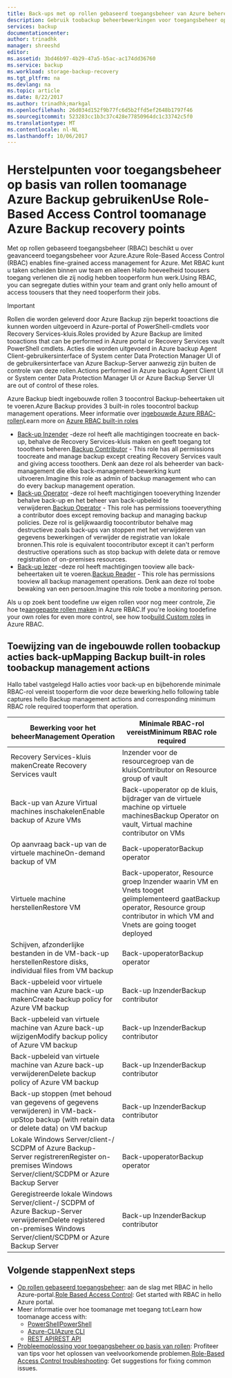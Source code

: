 ```yaml
---
title: Back-ups met op rollen gebaseerd toegangsbeheer van Azure beheren | Microsoft Docs
description: Gebruik toobackup beheerbewerkingen voor toegangsbeheer op basis van rollen toomanage toegang in Recovery Services-kluis.
services: backup
documentationcenter: 
author: trinadhk
manager: shreeshd
editor: 
ms.assetid: 3bd46b97-4b29-47a5-b5ac-ac174dd36760
ms.service: backup
ms.workload: storage-backup-recovery
ms.tgt_pltfrm: na
ms.devlang: na
ms.topic: article
ms.date: 8/22/2017
ms.author: trinadhk;markgal
ms.openlocfilehash: 26d034d152f9b77fc6d5b2ffd5ef2648b1797f46
ms.sourcegitcommit: 523283cc1b3c37c428e77850964dc1c33742c5f0
ms.translationtype: MT
ms.contentlocale: nl-NL
ms.lasthandoff: 10/06/2017
---
```

# <a name="use-role-based-access-control-toomanage-azure-backup-recovery-points"></a><span data-ttu-id="21ff2-103">Herstelpunten voor toegangsbeheer op basis van rollen toomanage Azure Backup gebruiken</span><span class="sxs-lookup"><span data-stu-id="21ff2-103">Use Role-Based Access Control toomanage Azure Backup recovery points</span></span>
<span data-ttu-id="21ff2-104">Met op rollen gebaseerd toegangsbeheer (RBAC) beschikt u over geavanceerd toegangsbeheer voor Azure.</span><span class="sxs-lookup"><span data-stu-id="21ff2-104">Azure Role-Based Access Control (RBAC) enables fine-grained access management for Azure.</span></span> <span data-ttu-id="21ff2-105">Met RBAC kunt u taken scheiden binnen uw team en alleen Hallo hoeveelheid toousers toegang verlenen die zij nodig hebben tooperform hun werk.</span><span class="sxs-lookup"><span data-stu-id="21ff2-105">Using RBAC, you can segregate duties within your team and grant only hello amount of access toousers that they need tooperform their jobs.</span></span>

> [!IMPORTANT]
> <span data-ttu-id="21ff2-106">Rollen die worden geleverd door Azure Backup zijn beperkt tooactions die kunnen worden uitgevoerd in Azure-portal of PowerShell-cmdlets voor Recovery Services-kluis.</span><span class="sxs-lookup"><span data-stu-id="21ff2-106">Roles provided by Azure Backup are limited tooactions that can be performed in Azure portal or Recovery Services vault PowerShell cmdlets.</span></span> <span data-ttu-id="21ff2-107">Acties die worden uitgevoerd in Azure backup Agent Client-gebruikersinterface of System center Data Protection Manager UI of de gebruikersinterface van Azure Backup-Server aanwezig zijn buiten de controle van deze rollen.</span><span class="sxs-lookup"><span data-stu-id="21ff2-107">Actions performed in Azure backup Agent Client UI or System center Data Protection Manager UI or Azure Backup Server UI are out of control of these roles.</span></span>

<span data-ttu-id="21ff2-108">Azure Backup biedt ingebouwde rollen 3 toocontrol Backup-beheertaken uit te voeren.</span><span class="sxs-lookup"><span data-stu-id="21ff2-108">Azure Backup provides 3 built-in roles toocontrol backup management operations.</span></span> <span data-ttu-id="21ff2-109">Meer informatie over [ingebouwde Azure RBAC-rollen](../active-directory/role-based-access-built-in-roles.md)</span><span class="sxs-lookup"><span data-stu-id="21ff2-109">Learn more on [Azure RBAC built-in roles](../active-directory/role-based-access-built-in-roles.md)</span></span>

* <span data-ttu-id="21ff2-110">[Back-up Inzender](../active-directory/role-based-access-built-in-roles.md#backup-contributor) -deze rol heeft alle machtigingen toocreate en back-up, behalve de Recovery Services-kluis maken en geeft toegang tot tooothers beheren.</span><span class="sxs-lookup"><span data-stu-id="21ff2-110">[Backup Contributor](../active-directory/role-based-access-built-in-roles.md#backup-contributor) - This role has all permissions toocreate and manage backup except creating Recovery Services vault and giving access tooothers.</span></span> <span data-ttu-id="21ff2-111">Denk aan deze rol als beheerder van back-management die elke back-management-bewerking kunt uitvoeren.</span><span class="sxs-lookup"><span data-stu-id="21ff2-111">Imagine this role as admin of backup management who can do every backup management operation.</span></span>
* <span data-ttu-id="21ff2-112">[Back-up Operator](../active-directory/role-based-access-built-in-roles.md#backup-operator) -deze rol heeft machtigingen tooeverything Inzender behalve back-up en het beheer van back-upbeleid te verwijderen.</span><span class="sxs-lookup"><span data-stu-id="21ff2-112">[Backup Operator](../active-directory/role-based-access-built-in-roles.md#backup-operator) - This role has permissions tooeverything a contributor does except removing backup and managing backup policies.</span></span> <span data-ttu-id="21ff2-113">Deze rol is gelijkwaardig toocontributor behalve mag destructieve zoals back-ups van stoppen met het verwijderen van gegevens bewerkingen of verwijder de registratie van lokale bronnen.</span><span class="sxs-lookup"><span data-stu-id="21ff2-113">This role is equivalent toocontributor except it can't perform destructive operations such as stop backup with delete data or remove registration of on-premises resources.</span></span>
* <span data-ttu-id="21ff2-114">[Back-up lezer](../active-directory/role-based-access-built-in-roles.md#backup-reader) -deze rol heeft machtigingen tooview alle back-beheertaken uit te voeren.</span><span class="sxs-lookup"><span data-stu-id="21ff2-114">[Backup Reader](../active-directory/role-based-access-built-in-roles.md#backup-reader) - This role has permissions tooview all backup management operations.</span></span> <span data-ttu-id="21ff2-115">Denk aan deze rol toobe bewaking van een persoon.</span><span class="sxs-lookup"><span data-stu-id="21ff2-115">Imagine this role toobe a monitoring person.</span></span>

<span data-ttu-id="21ff2-116">Als u op zoek bent toodefine uw eigen rollen voor nog meer controle, Zie hoe te[aangepaste rollen maken](../active-directory/role-based-access-control-custom-roles.md) in Azure RBAC.</span><span class="sxs-lookup"><span data-stu-id="21ff2-116">If you're looking toodefine your own roles for even more control, see how too[build Custom roles](../active-directory/role-based-access-control-custom-roles.md) in Azure RBAC.</span></span>



## <a name="mapping-backup-built-in-roles-toobackup-management-actions"></a><span data-ttu-id="21ff2-117">Toewijzing van de ingebouwde rollen toobackup acties back-up</span><span class="sxs-lookup"><span data-stu-id="21ff2-117">Mapping Backup built-in roles toobackup management actions</span></span>
<span data-ttu-id="21ff2-118">Hallo tabel vastgelegd Hallo acties voor back-up en bijbehorende minimale RBAC-rol vereist tooperform die voor deze bewerking.</span><span class="sxs-lookup"><span data-stu-id="21ff2-118">hello following table captures hello Backup management actions and corresponding minimum RBAC role required tooperform that operation.</span></span>

| <span data-ttu-id="21ff2-119">Bewerking voor het beheer</span><span class="sxs-lookup"><span data-stu-id="21ff2-119">Management Operation</span></span> | <span data-ttu-id="21ff2-120">Minimale RBAC-rol vereist</span><span class="sxs-lookup"><span data-stu-id="21ff2-120">Minimum RBAC role required</span></span> |
| --- | --- |
| <span data-ttu-id="21ff2-121">Recovery Services-kluis maken</span><span class="sxs-lookup"><span data-stu-id="21ff2-121">Create Recovery Services vault</span></span> | <span data-ttu-id="21ff2-122">Inzender voor de resourcegroep van de kluis</span><span class="sxs-lookup"><span data-stu-id="21ff2-122">Contributor on Resource group of vault</span></span> |
| <span data-ttu-id="21ff2-123">Back-up van Azure Virtual machines inschakelen</span><span class="sxs-lookup"><span data-stu-id="21ff2-123">Enable backup of Azure VMs</span></span> | <span data-ttu-id="21ff2-124">Back-upoperator op de kluis, bijdrager van de virtuele machine op virtuele machines</span><span class="sxs-lookup"><span data-stu-id="21ff2-124">Backup Operator on vault, Virtual machine contributor on VMs</span></span> |
| <span data-ttu-id="21ff2-125">Op aanvraag back-up van de virtuele machine</span><span class="sxs-lookup"><span data-stu-id="21ff2-125">On-demand backup of VM</span></span> | <span data-ttu-id="21ff2-126">Back-upoperator</span><span class="sxs-lookup"><span data-stu-id="21ff2-126">Backup operator</span></span> |
| <span data-ttu-id="21ff2-127">Virtuele machine herstellen</span><span class="sxs-lookup"><span data-stu-id="21ff2-127">Restore VM</span></span> | <span data-ttu-id="21ff2-128">Back-upoperator, Resource groep Inzender waarin VM en Vnets tooget geïmplementeerd gaat</span><span class="sxs-lookup"><span data-stu-id="21ff2-128">Backup operator, Resource group contributor in which VM and Vnets are going tooget deployed</span></span> |
| <span data-ttu-id="21ff2-129">Schijven, afzonderlijke bestanden in de VM-back-up herstellen</span><span class="sxs-lookup"><span data-stu-id="21ff2-129">Restore disks, individual files from VM backup</span></span> | <span data-ttu-id="21ff2-130">Back-upoperator</span><span class="sxs-lookup"><span data-stu-id="21ff2-130">Backup operator</span></span> |
| <span data-ttu-id="21ff2-131">Back-upbeleid voor virtuele machine van Azure back-up maken</span><span class="sxs-lookup"><span data-stu-id="21ff2-131">Create backup policy for Azure VM backup</span></span> | <span data-ttu-id="21ff2-132">Back-up Inzender</span><span class="sxs-lookup"><span data-stu-id="21ff2-132">Backup contributor</span></span> |
| <span data-ttu-id="21ff2-133">Back-upbeleid van virtuele machine van Azure back-up wijzigen</span><span class="sxs-lookup"><span data-stu-id="21ff2-133">Modify backup policy of Azure VM backup</span></span> | <span data-ttu-id="21ff2-134">Back-up Inzender</span><span class="sxs-lookup"><span data-stu-id="21ff2-134">Backup contributor</span></span> |
| <span data-ttu-id="21ff2-135">Back-upbeleid van virtuele machine van Azure back-up verwijderen</span><span class="sxs-lookup"><span data-stu-id="21ff2-135">Delete backup policy of Azure VM backup</span></span> | <span data-ttu-id="21ff2-136">Back-up Inzender</span><span class="sxs-lookup"><span data-stu-id="21ff2-136">Backup contributor</span></span> |
| <span data-ttu-id="21ff2-137">Back-up stoppen (met behoud van gegevens of gegevens verwijderen) in VM-back-up</span><span class="sxs-lookup"><span data-stu-id="21ff2-137">Stop backup (with retain data or delete data) on VM backup</span></span> | <span data-ttu-id="21ff2-138">Back-up Inzender</span><span class="sxs-lookup"><span data-stu-id="21ff2-138">Backup contributor</span></span> |
| <span data-ttu-id="21ff2-139">Lokale Windows Server/client-/ SCDPM of Azure Backup-Server registreren</span><span class="sxs-lookup"><span data-stu-id="21ff2-139">Register on-premises Windows Server/client/SCDPM or Azure Backup Server</span></span> | <span data-ttu-id="21ff2-140">Back-upoperator</span><span class="sxs-lookup"><span data-stu-id="21ff2-140">Backup operator</span></span> |
| <span data-ttu-id="21ff2-141">Geregistreerde lokale Windows Server/client-/ SCDPM of Azure Backup-Server verwijderen</span><span class="sxs-lookup"><span data-stu-id="21ff2-141">Delete registered on-premises Windows Server/client/SCDPM or Azure Backup Server</span></span> | <span data-ttu-id="21ff2-142">Back-up Inzender</span><span class="sxs-lookup"><span data-stu-id="21ff2-142">Backup contributor</span></span> |

## <a name="next-steps"></a><span data-ttu-id="21ff2-143">Volgende stappen</span><span class="sxs-lookup"><span data-stu-id="21ff2-143">Next steps</span></span>
* <span data-ttu-id="21ff2-144">[Op rollen gebaseerd toegangsbeheer](../active-directory/role-based-access-control-configure.md): aan de slag met RBAC in hello Azure-portal.</span><span class="sxs-lookup"><span data-stu-id="21ff2-144">[Role Based Access Control](../active-directory/role-based-access-control-configure.md): Get started with RBAC in hello Azure portal.</span></span>
* <span data-ttu-id="21ff2-145">Meer informatie over hoe toomanage met toegang tot:</span><span class="sxs-lookup"><span data-stu-id="21ff2-145">Learn how toomanage access with:</span></span>
  * [<span data-ttu-id="21ff2-146">PowerShell</span><span class="sxs-lookup"><span data-stu-id="21ff2-146">PowerShell</span></span>](../active-directory/role-based-access-control-manage-access-powershell.md)
  * [<span data-ttu-id="21ff2-147">Azure-CLI</span><span class="sxs-lookup"><span data-stu-id="21ff2-147">Azure CLI</span></span>](../active-directory/role-based-access-control-manage-access-azure-cli.md)
  * [<span data-ttu-id="21ff2-148">REST API</span><span class="sxs-lookup"><span data-stu-id="21ff2-148">REST API</span></span>](../active-directory/role-based-access-control-manage-access-rest.md)
* <span data-ttu-id="21ff2-149">[Probleemoplossing voor toegangsbeheer op basis van rollen](../active-directory/role-based-access-control-troubleshooting.md): Profiteer van tips voor het oplossen van veelvoorkomende problemen.</span><span class="sxs-lookup"><span data-stu-id="21ff2-149">[Role-Based Access Control troubleshooting](../active-directory/role-based-access-control-troubleshooting.md): Get suggestions for fixing common issues.</span></span>
